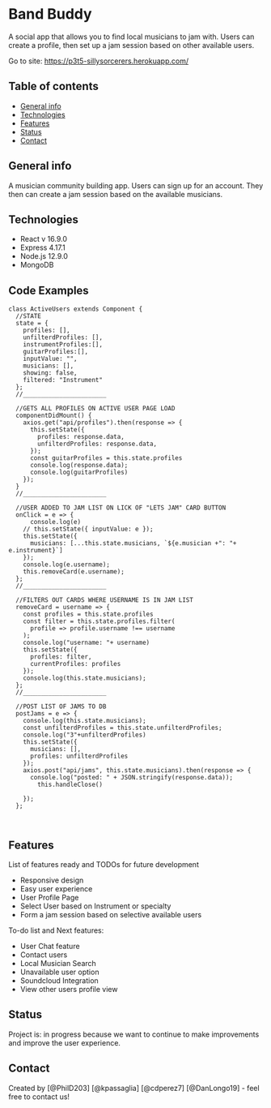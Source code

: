 # Band Buddy

 A social app that allows you to find local musicians to jam with.  Users can create a profile, then set up a jam session based on other available users.
 
Go to site: https://p3t5-sillysorcerers.herokuapp.com/

## Table of contents
* [General info](#general-info)
* [Technologies](#technologies)
* [Features](#features)
* [Status](#status)
* [Contact](#contact)

## General info

A musician community building app.  Users can sign up for an account. They then can create a jam session based on the available musicians.


## Technologies

*  React v 16.9.0
*  Express 4.17.1
*  Node.js  12.9.0
*  MongoDB  

  

## Code Examples


```
class ActiveUsers extends Component {
  //STATE
  state = {
    profiles: [],
    unfilterdProfiles: [],
    instrumentProfiles:[],
    guitarProfiles:[],
    inputValue: "",
    musicians: [],
    showing: false,
    filtered: "Instrument"
  };
  //_______________________

  //GETS ALL PROFILES ON ACTIVE USER PAGE LOAD
  componentDidMount() {
    axios.get("api/profiles").then(response => {
      this.setState({
        profiles: response.data,
        unfilterdProfiles: response.data,
      });
      const guitarProfiles = this.state.profiles
      console.log(response.data);
      console.log(guitarProfiles)
    });
  }
  //_______________________

  //USER ADDED TO JAM LIST ON LICK OF "LETS JAM" CARD BUTTON
  onClick = e => {
      console.log(e)
    // this.setState({ inputValue: e });
    this.setState({
      musicians: [...this.state.musicians, `${e.musician +": "+ e.instrument}`]
    });
    console.log(e.username);
    this.removeCard(e.username);
  };
  //_______________________

  //FILTERS OUT CARDS WHERE USERNAME IS IN JAM LIST
  removeCard = username => {
    const profiles = this.state.profiles 
    const filter = this.state.profiles.filter(
      profile => profile.username !== username
    );
    console.log("username: "+ username)
    this.setState({
      profiles: filter,
      currentProfiles: profiles
    });
    console.log(this.state.musicians);
  };
  //_______________________

  //POST LIST OF JAMS TO DB
  postJams = e => {
    console.log(this.state.musicians);
    const unfilterdProfiles = this.state.unfilterdProfiles;
    console.log("3"+unfilterdProfiles)
    this.setState({
      musicians: [],
      profiles: unfilterdProfiles
    });
    axios.post("api/jams", this.state.musicians).then(response => {
      console.log("posted: " + JSON.stringify(response.data));
        this.handleClose()

    });
  };



```


## Features
List of features ready and TODOs for future development

* Responsive design
* Easy user experience
* User Profile Page
* Select User based on Instrument or specialty
* Form a jam session based on selective available users

To-do list and Next features:
* User Chat feature
* Contact users
* Local Musician Search
* Unavailable user option
* Soundcloud Integration
* View other users profile view

## Status
Project is: in progress because we want to continue to make improvements and improve the user experience. 


## Contact
Created by   [@PhilD203] [@kpassaglia]
 [@cdperez7] [@DanLongo19]   - feel free to contact us!
